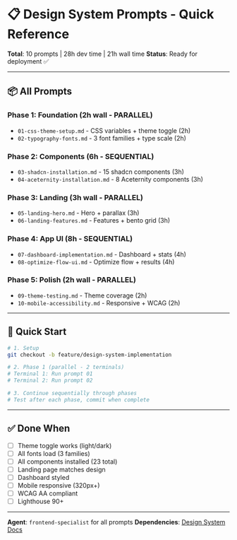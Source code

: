 # 📋 Design System Prompts - Quick Reference

**Total**: 10 prompts | 28h dev time | 21h wall time
**Status**: Ready for deployment ✅

---

## 📦 All Prompts

### Phase 1: Foundation (2h wall - PARALLEL)

- `01-css-theme-setup.md` - CSS variables + theme toggle (2h)
- `02-typography-fonts.md` - 3 font families + type scale (2h)

### Phase 2: Components (6h - SEQUENTIAL)

- `03-shadcn-installation.md` - 15 shadcn components (3h)
- `04-aceternity-installation.md` - 8 Aceternity components (3h)

### Phase 3: Landing (3h wall - PARALLEL)

- `05-landing-hero.md` - Hero + parallax (3h)
- `06-landing-features.md` - Features + bento grid (3h)

### Phase 4: App UI (8h - SEQUENTIAL)

- `07-dashboard-implementation.md` - Dashboard + stats (4h)
- `08-optimize-flow-ui.md` - Optimize flow + results (4h)

### Phase 5: Polish (2h wall - PARALLEL)

- `09-theme-testing.md` - Theme coverage (2h)
- `10-mobile-accessibility.md` - Responsive + WCAG (2h)

---

## 🎯 Quick Start

```bash
# 1. Setup
git checkout -b feature/design-system-implementation

# 2. Phase 1 (parallel - 2 terminals)
# Terminal 1: Run prompt 01
# Terminal 2: Run prompt 02

# 3. Continue sequentially through phases
# Test after each phase, commit when complete
```

---

## ✅ Done When

- [ ] Theme toggle works (light/dark)
- [ ] All fonts load (3 families)
- [ ] All components installed (23 total)
- [ ] Landing page matches design
- [ ] Dashboard styled
- [ ] Mobile responsive (320px+)
- [ ] WCAG AA compliant
- [ ] Lighthouse 90+

---

**Agent**: `frontend-specialist` for all prompts
**Dependencies**: [Design System Docs](../../design-system/)
